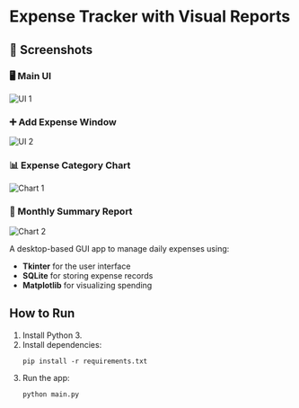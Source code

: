 # Expense Tracker with Visual Reports
## 📸 Screenshots

### 🖥️ Main UI
![UI 1](Screenshorts/ui1.png)

### ➕ Add Expense Window
![UI 2](Screenshorts/ui2.png)

### 📊 Expense Category Chart
![Chart 1](Screenshorts/chartreport1.png)

### 🧾 Monthly Summary Report
![Chart 2](Screenshorts/chartreport2.png)



A desktop-based GUI app to manage daily expenses using:

- **Tkinter** for the user interface
- **SQLite** for storing expense records
- **Matplotlib** for visualizing spending

## How to Run

1. Install Python 3.
2. Install dependencies:
   ```
   pip install -r requirements.txt
   ```
3. Run the app:
   ```
   python main.py
   ```
